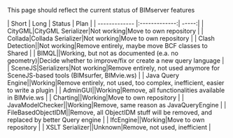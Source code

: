 This page should reflect the current status of BIMserver features

| Short | Long | Status | Plan |
| ------------- |:-------------:| -----:|
| CityGML|CityGML Serializer|Not working|Move to own repository |
| Collada|Collada Serializer|Not working|Move to own repository |
| Clash Detection||Not working|Remove entirely, maybe move BCF classes to Shared |
| BIMQL||Working, but not as documented (e.a. no geometry)|Decide whether to improve/fix or create a new query language |
| SceneJS|Serializers|Not working|Remove entirely, not used anymore for SceneJS-based tools (BIMsurfer, BIMvie.ws) |
| Java Query Engine||Working|Remove entirely, not used, too complex, inefficient, easier to write a plugin |
| AdminGUI||Working|Remove, all functionalities available in BIMvie.ws |
| Charting||Working|Move to own repository |
| JavaModelChecker||Working|Remove, same reason as JavaQueryEngine |
| FileBasedObjectIDM||Remove, all ObjectIDM stuff will be removed, and replaced by better Query engine |
| IfcEngine||Working|Move to own repository |
| XSLT Serializer||Unknown|Remove, not used, inefficient |